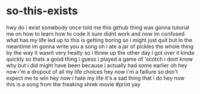 # so-this-exists
hwy do i exist
somebody once told me this github thing was gonna tutorial me
on how to learn how to code
it sure didnt work and now im confused
what has my life led up to
this is getting boring so i might just quit
but in the meantime im gonna write you a song
oh
i ate a jar of pickles
the whole thing by the way
it wasnt very healty
so i threw up the other day
i got over it kinda quickly
so thats a good thing i guess
i played a game of 'scotch
i dont know why but i did
might have been because
i actually had some earlier
oh
hey now
i'm a dropout
of all my life choices
hey now
i'm a failiure
so don't expect me to win
hey now
i hate my life
it's a sad thing that i do
hey now
this is a song
from the freaking shrek movie
#print yay
